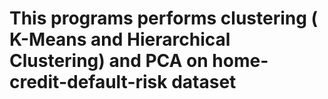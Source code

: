# This programs performs clustering ( K-Means and Hierarchical Clustering) and PCA on home-credit-default-risk dataset
